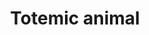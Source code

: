 ---
title: Totemic animal
slug: totemic-animal
defined: false
flag:
 level: avoid
 text: cultural appropriation
---